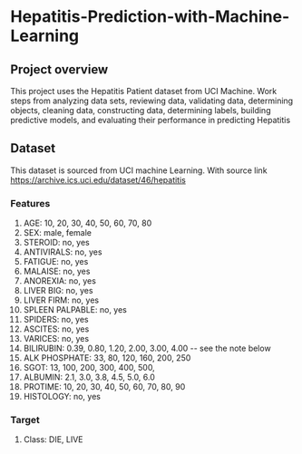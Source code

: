 # Hepatitis-Prediction-with-Machine-Learning

## Project overview
This project uses the Hepatitis Patient dataset from UCI Machine.
Work steps from analyzing data sets, reviewing data, validating data, determining objects, cleaning data, constructing data, determining labels, building predictive models, and evaluating their performance in predicting Hepatitis

## Dataset
This dataset is sourced from UCI machine Learning. With source link https://archive.ics.uci.edu/dataset/46/hepatitis

### Features
  1. AGE: 10, 20, 30, 40, 50, 60, 70, 80
  2. SEX: male, female
  3. STEROID: no, yes
  4. ANTIVIRALS: no, yes
  5. FATIGUE: no, yes
  6. MALAISE: no, yes
  7. ANOREXIA: no, yes
  8. LIVER BIG: no, yes
  9. LIVER FIRM: no, yes
  10. SPLEEN PALPABLE: no, yes
  11. SPIDERS: no, yes
  12. ASCITES: no, yes
  13. VARICES: no, yes
  14. BILIRUBIN: 0.39, 0.80, 1.20, 2.00, 3.00, 4.00
        -- see the note below
  15. ALK PHOSPHATE: 33, 80, 120, 160, 200, 250
  16. SGOT: 13, 100, 200, 300, 400, 500,
  17. ALBUMIN: 2.1, 3.0, 3.8, 4.5, 5.0, 6.0
  18. PROTIME: 10, 20, 30, 40, 50, 60, 70, 80, 90
  20. HISTOLOGY: no, yes
      
### Target 
  1. Class: DIE, LIVE

